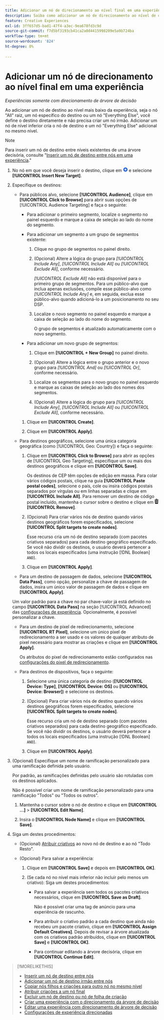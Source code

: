 ```yaml
---
title: Adicionar um nó de direcionamento ao nível final em uma experiência
description: Saiba como adicionar um nó de direcionamento ao nível de destino final de uma experiência de anúncio.
feature: Creative Experiences
exl-id: 3ff657d5-bad1-47f4-a3ec-9ea678fd3c9d
source-git-commit: f7d5bf3193cb41ca2a0d4415998209e5a9b724ba
workflow-type: tm+mt
source-wordcount: '824'
ht-degree: 0%

---
```


# Adicionar um nó de direcionamento ao nível final em uma experiência

*Experiências somente com direcionamento de árvore de decisão*

Ao adicionar um nó de destino ao nível mais baixo da experiência, seja o nó &quot;All&quot; raiz, um nó específico do destino ou um nó &quot;Everything Else&quot;, você define o destino diretamente e não precisa criar um nó irmão. Adicionar um nó de nível inferior cria o nó de destino e um nó &quot;Everything Else&quot; adicional no mesmo nível.

>[!NOTE]
>
>Para inserir um nó de destino entre níveis existentes de uma árvore decisória, consulte &quot;[Inserir um nó de destino entre nós em uma experiência](experience-target-node-add-inner.md).&quot;

<!-- 1. [ways to get to the decision tree] -->

1. No nó em que você deseja inserir o destino, clique em ![Adicionar](/help/creative/assets/add.png "Adicionar") e selecione **[!UICONTROL Insert New Target]**.

1. Especifique os destinos:

   * Para públicos alvo, selecione **[!UICONTROL Audience]**, clique em **[!UICONTROL Click to Browse]** para abrir suas opções de [!UICONTROL Audience Targeting] e faça o seguinte:

      * Para adicionar o primeiro segmento, localize o segmento no painel esquerdo e marque a caixa de seleção ao lado do nome do segmento.

      * Para adicionar um segmento a um grupo de segmentos existente:

         1. Clique no grupo de segmentos no painel direito.

         1. (Opcional) Altere a lógica do grupo para *[!UICONTROL Include Any]*, *[!UICONTROL Include All]* ou *[!UICONTROL Exclude All]*, conforme necessário.

            *[!UICONTROL Exclude All]* não está disponível para o primeiro grupo de segmentos. Para um público-alvo que inclua apenas exclusões, compile esse público-alvo como *[!UICONTROL Include Any]* e, em seguida, exclua esse público-alvo quando adicioná-lo a um posicionamento no seu DSP.

         1. Localize o novo segmento no painel esquerdo e marque a caixa de seleção ao lado do nome do segmento.

            O grupo de segmentos é atualizado automaticamente com o novo segmento.

      * Para adicionar um novo grupo de segmentos:

         1. Clique em **[!UICONTROL + New Group]** no painel direito.

         1. (Opcional) Altere a lógica entre o grupo anterior e o novo grupo para *[!UICONTROL And]* ou *[!UICONTROL Or]*, conforme necessário.

         1. Localize os segmentos para o novo grupo no painel esquerdo e marque as caixas de seleção ao lado dos nomes dos segmentos.

         1. (Opcional) Altere a lógica do grupo para *[!UICONTROL Include Any]*, *[!UICONTROL Include All]* ou *[!UICONTROL Exclude All]*, conforme necessário.

      1. Clique em **[!UICONTROL Create]**.

      1. Clique em **[!UICONTROL Apply]**.

   * Para destinos geográficos, selecione uma única categoria geográfica (como [!UICONTROL Geo: Country]) e faça o seguinte:

      1. Clique em **[!UICONTROL Click to Browse]** para abrir as opções de [!UICONTROL Geo Targeting], especifique um ou mais dos destinos geográficos e clique em **[!UICONTROL Save]**.

         Os destinos de CEP têm opções de edição em massa. Para colar vários códigos postais, clique na guia **[!UICONTROL Paste postal codes]**, selecione o país, cole ou insira códigos postais separados por vírgulas ou em linhas separadas e clique em **[!UICONTROL Include All]**. Para remover um destino de código postal incluído, mantenha o cursor sobre o destino e clique em ![Remover](/help/creative/assets/delete.png "Remover") **[!UICONTROL Remove]**.

      1. (Opcional) Para criar vários nós de destino quando vários destinos geográficos forem especificados, selecione **[!UICONTROL Split targets to create nodes]**.

         Esse recurso cria um nó de destino separado (com pacotes criativos separados) para cada destino geográfico especificado. Se você não dividir os destinos, o usuário deverá pertencer a todos os locais especificados (uma instrução [!DNL Boolean] `AND`).

      1. Clique em **[!UICONTROL Apply]**.

   * Para um destino de passagem de dados, selecione **[!UICONTROL Data Pass]**, como opção, personalize a chave de passagem de dados, insira um único valor de passagem de dados e clique em **[!UICONTROL Apply]**.

   Um valor padrão para a chave no par chave-valor já está definido no campo **[!UICONTROL Data Pass]** na seção [!UICONTROL Advanced] das [configurações de experiência](experience-settings-targeting.md). Opcionalmente, é possível personalizar a chave.

   * Para um destino de pixel de redirecionamento, selecione **[!UICONTROL RT Pixel]**, selecione um único pixel de redirecionamento a ser usado e os valores de qualquer atributo de pixel necessário para mostrar as criações e clique em **[!UICONTROL Apply]**.

     Os atributos do pixel de redirecionamento estão configurados nas [configurações do pixel de redirecionamento](/help/creative/pixels/retargeting-pixel-manage.md).

   * Para destinos de dispositivos, faça o seguinte:

      1. Selecione uma única categoria de destino (**[!UICONTROL Device: Type]**, **[!UICONTROL Device: OS]** ou **[!UICONTROL Device: Browser]**) e selecione os destinos.

      1. (Opcional) Para criar vários nós de destino quando vários destinos geográficos forem especificados, selecione **[!UICONTROL Split targets to create nodes]**.

         Esse recurso cria um nó de destino separado (com pacotes criativos separados) para cada destino geográfico especificado. Se você não dividir os destinos, o usuário deverá pertencer a todos os locais especificados (uma instrução [!DNL Boolean] `AND`).

      1. Clique em **[!UICONTROL Apply]**.

1. (Opcional) Especifique um nome de ramificação personalizado para uma ramificação definida pelo usuário.

   Por padrão, as ramificações definidas pelo usuário são rotuladas com os destinos aplicados.

   Não é possível criar um nome de ramificação personalizado para uma ramificação &quot;Todos&quot; ou &quot;Todos os outros&quot;.

   1. Mantenha o cursor sobre o nó de destino e clique em **[!UICONTROL ...]** > **[!UICONTROL Edit Name]**.

   1. Insira o **[!UICONTROL Node Name]** e clique em **[!UICONTROL Save]**.

1. Siga um destes procedimentos:

   * (Opcional) [Atribuir criativos](experience-assign-creative-bundles.md) ao novo nó de destino e ao nó &quot;Todo Resto&quot;.

   * (Opcional) Para salvar a experiência:

      1. Clique em **[!UICONTROL Save]** e depois em **[!UICONTROL OK]**.

      1. (Se cada nó no nível mais inferior não incluir pelo menos um criativo): Siga um destes procedimentos:

         * Para salvar a experiência sem todos os pacotes criativos necessários, clique em **[!UICONTROL Save as Draft]**.

           Não é possível criar uma tag de anúncio para uma experiência de rascunho.

         * Para atribuir o criativo padrão a cada destino que ainda não recebeu um pacote criativo, clique em **[!UICONTROL Assign Default Creatives]**. Depois de revisar a árvore atualizada com os criativos padrão atribuídos, clique em **[!UICONTROL Save]** e **[!UICONTROL OK]**.

         * Para continuar editando a árvore decisória, clique em **[!UICONTROL Continue Edit]**.

>[!MORELIKETHIS]
>
>* [Inserir um nó de destino entre nós](experience-target-node-add-inner.md)
>* [Adicionar um nó de destino irmão entre nós](experience-target-node-add-sibling.md)
>* [Copiar nós filhos e criações para outro nó no mesmo nível](experience-target-node-copy.md)
>* [Atribuir criações a um nó final](experience-assign-creative-bundles.md)
>* [Excluir um nó de destino ou nó de folha de criação](/help/creative/experiences/experience-target-node-delete.md)
>* [Criar uma experiência com o direcionamento da árvore de decisão](experience-create-targeting.md)
>* [Editar uma experiência com direcionamento de árvore de decisão](experience-edit-targeting.md)
>* [Configurações de experiência direcionadas](experience-settings-targeting.md)
